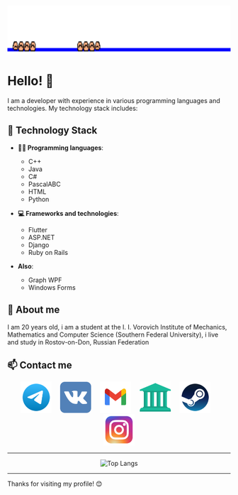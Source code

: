 <div align="center">
  <a target="_blank"><img src="1317022800.gif" alt="Telegram" width="auto" height="110" /></a>
</div>

# Hello! 👋

I am a developer with experience in various programming languages and technologies. My technology stack includes:
## 🚀 Technology Stack

- **👨‍💻 Programming languages**:
  - C++
  - Java
  - C#
  - PascalABC
  - HTML
  - Python

- **💻 Frameworks and technologies**:
  - Flutter
  - ASP.NET
  - Django
  - Ruby on Rails

- **Also**:
  - Graph WPF
  - Windows Forms
    
## 🌟 About me
I am 20 years old, i am a student at the I. I. Vorovich Institute of Mechanics, Mathematics and Computer Science (Southern Federal University), i live and study in Rostov-on-Don, Russian Federation
## 📫 Contact me

<div align="center">
<a href="https://t.me/tommyhellatriggery" target="_blank"><img src="telegram-svgrepo-com.svg" alt="Telegram" width="70" height="70" /></a> &nbsp; &nbsp; 
<a href="https://vk.com/just_hug_mee" target="_blank"><img src="vk-svgrepo-com (1).svg" alt="Vkontakte" width="70" height="70" /></a> &nbsp; &nbsp; 
<a href="mailto:egorkulishov69@gmail.com" terget="_blank"><img src="gmail-svgrepo-com.svg" alt="Gmail" width="70" height="70" /></a> &nbsp; &nbsp; 
<a href="mailto:ekuishov@sfedu.ru" terget="_blank"><img src="institution-svgrepo-com.svg" alt="SFEDU" width="70" height="70" /></a> &nbsp; &nbsp; 
<a href="https://steamcommunity.com/profiles/76561198358883719/" target="_blank"><img src="steam-svgrepo-com.svg" alt="Steam" width="70" height="70" /></a> &nbsp; &nbsp; 
<a href="https://www.instagram.com/bratzz_boyy/profilecard/?igsh=NnZoMjBjbnBtdm45" target="_blank"><img src="instagram-1-svgrepo-com.svg" alt="Instagram" width="70" height="70" /></a>

---

  ![Top Langs](https://github-readme-stats.vercel.app/api/top-langs/?username=Dilray&layout=compact&theme=radical)
</div>

---

Thanks for visiting my profile! 😊
